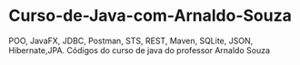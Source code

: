 # Curso-de-Java-com-Arnaldo-Souza
POO, JavaFX, JDBC, Postman, STS, REST, Maven, SQLite, JSON, Hibernate,JPA.
Códigos do curso de java do professor Arnaldo Souza
